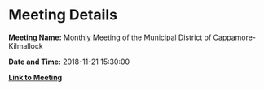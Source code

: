 # Meeting Details

**Meeting Name:** Monthly Meeting of the Municipal District of Cappamore-Kilmallock

**Date and Time:** 2018-11-21 15:30:00

**[Link to Meeting](https://www.limerick.ie/council/whats-on/monthly-meeting-municipal-district-cappamore-kilmallock-44)**
